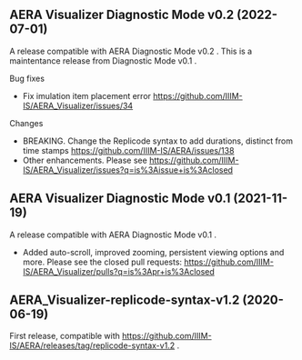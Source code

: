 AERA Visualizer Diagnostic Mode v0.2 (2022-07-01)
-------------------------------------------------

A release compatible with AERA Diagnostic Mode v0.2 .
This is a maintentance release from Diagnostic Mode v0.1 .

Bug fixes
* Fix imulation item placement error https://github.com/IIIM-IS/AERA_Visualizer/issues/34

Changes
* BREAKING. Change the Replicode syntax to add durations, distinct from time stamps https://github.com/IIIM-IS/AERA/issues/138
* Other enhancements. Please see https://github.com/IIIM-IS/AERA_Visualizer/issues?q=is%3Aissue+is%3Aclosed

AERA Visualizer Diagnostic Mode v0.1 (2021-11-19)
-------------------------------------------------

A release compatible with AERA Diagnostic Mode v0.1 .

* Added auto-scroll, improved zooming, persistent viewing options and more. Please see the closed pull requests:
  https://github.com/IIIM-IS/AERA_Visualizer/pulls?q=is%3Apr+is%3Aclosed

AERA_Visualizer-replicode-syntax-v1.2 (2020-06-19)
--------------------------------------------------

First release, compatible with https://github.com/IIIM-IS/AERA/releases/tag/replicode-syntax-v1.2 .
